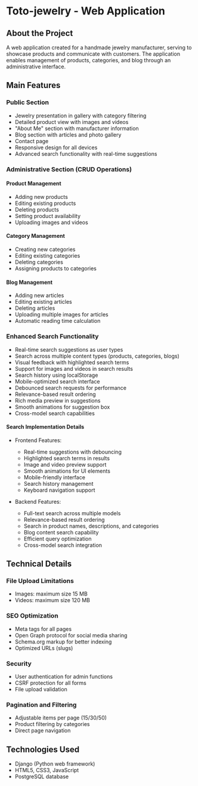 # Toto-jewelry - Web Application

## About the Project
A web application created for a handmade jewelry manufacturer, serving to showcase products and communicate with customers. The application enables management of products, categories, and blog through an administrative interface.

## Main Features

### Public Section
- Jewelry presentation in gallery with category filtering
- Detailed product view with images and videos
- "About Me" section with manufacturer information
- Blog section with articles and photo gallery
- Contact page
- Responsive design for all devices
- Advanced search functionality with real-time suggestions

### Administrative Section (CRUD Operations)

#### Product Management
- Adding new products
- Editing existing products
- Deleting products
- Setting product availability
- Uploading images and videos

#### Category Management
- Creating new categories
- Editing existing categories
- Deleting categories
- Assigning products to categories

#### Blog Management
- Adding new articles
- Editing existing articles
- Deleting articles
- Uploading multiple images for articles
- Automatic reading time calculation

### Enhanced Search Functionality
- Real-time search suggestions as user types
- Search across multiple content types (products, categories, blogs)
- Visual feedback with highlighted search terms
- Support for images and videos in search results
- Search history using localStorage
- Mobile-optimized search interface
- Debounced search requests for performance
- Relevance-based result ordering
- Rich media preview in suggestions
- Smooth animations for suggestion box
- Cross-model search capabilities

#### Search Implementation Details
- Frontend Features:
  - Real-time suggestions with debouncing
  - Highlighted search terms in results
  - Image and video preview support
  - Smooth animations for UI elements
  - Mobile-friendly interface
  - Search history management
  - Keyboard navigation support

- Backend Features:
  - Full-text search across multiple models
  - Relevance-based result ordering
  - Search in product names, descriptions, and categories
  - Blog content search capability
  - Efficient query optimization
  - Cross-model search integration

## Technical Details

### File Upload Limitations
- Images: maximum size 15 MB
- Videos: maximum size 120 MB

### SEO Optimization
- Meta tags for all pages
- Open Graph protocol for social media sharing
- Schema.org markup for better indexing
- Optimized URLs (slugs)

### Security
- User authentication for admin functions
- CSRF protection for all forms
- File upload validation

### Pagination and Filtering
- Adjustable items per page (15/30/50)
- Product filtering by categories
- Direct page navigation

## Technologies Used
- Django (Python web framework)
- HTML5, CSS3, JavaScript
- PostgreSQL database

